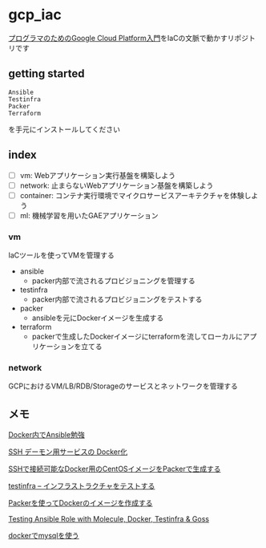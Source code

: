 # gcp_iac

[プログラマのためのGoogle Cloud Platform入門](http://amzn.asia/d/iL2s3mw)をIaCの文脈で動かすリポジトリです

## getting started

```
Ansible
Testinfra
Packer
Terraform
```

を手元にインストールしてください

## index

- [ ] vm: Webアプリケーション実行基盤を構築しよう
- [ ] network: 止まらないWebアプリケーション基盤を構築しよう
- [ ] container: コンテナ実行環境でマイクロサービスアーキテクチャを体験しよう
- [ ] ml: 機械学習を用いたGAEアプリケーション

### vm

IaCツールを使ってVMを管理する

- ansible
  - packer内部で流されるプロビジョニングを管理する
- testinfra
  - packer内部で流されるプロビジョニングをテストする
- packer
  - ansibleを元にDockerイメージを生成する
- terraform
  - packerで生成したDockerイメージにterraformを流してローカルにアプリケーションを立てる

### network

GCPにおけるVM/LB/RDB/Storageのサービスとネットワークを管理する

## メモ

[Docker内でAnsible勉強](https://github.com/KentFujii/docker-ansible-practice)

[SSH デーモン用サービスの Docker化](http://docs.docker.jp/engine/examples/running_ssh_service.html)

[SSHで接続可能なDocker用のCentOSイメージをPackerで生成する](https://qiita.com/ikuyamada/items/9cce2fa28b17c8d794e3)

[testinfra – インフラストラクチャをテストする](https://githubja.com/philpep/testinfra)

[Packerを使ってDockerのイメージを作成する](https://qiita.com/hirohero/items/9d306c0ff6b2b6a58f7a)

[Testing Ansible Role with Molecule, Docker, Testinfra & Goss](https://medium.com/@chaks/testing-ansible-role-with-molecule-docker-testinfra-goss-part-1-c0277b748b63)

[dockerでmysqlを使う](https://qiita.com/astrsk_hori/items/e3d6c237d68be1a6f548)
